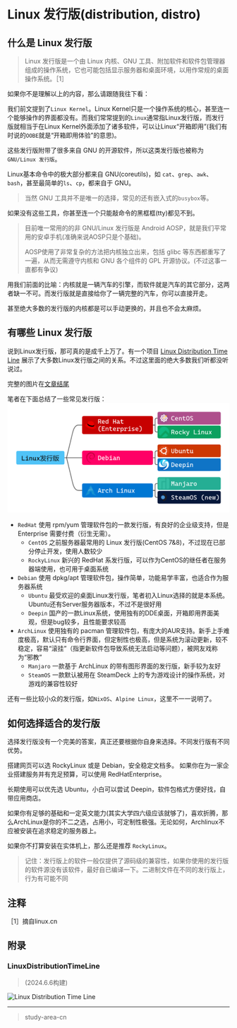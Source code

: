 # Linux 发行版(distribution, distro)

## 什么是 Linux 发行版

> Linux 发行版是一个由 Linux 内核、GNU 工具、附加软件和软件包管理器组成的操作系统，它也可能包括显示服务器和桌面环境，以用作常规的桌面操作系统。［1］

如果你不是理解以上的内容，那么请跟随我往下看：

我们前文提到了`Linux Kernel`。Linux Kernel只是一个操作系统的核心，甚至连一个能够操作的界面都没有。而我们常常提到的`Linux`通常指Linux发行版，而发行版就相当于在Linux Kernel外面添加了诸多软件，可以让Linux“开箱即用”(我们有时说的`OOBE`就是“开箱即用体验”的意思)。

这些发行版附带了很多来自 GNU 的开源软件，所以这类发行版也被称为`GNU/Linux 发行版`。

Linux基本命令中的极大部分都来自 GNU(coreutils)，如 `cat`、`grep`、`awk`、`bash`，甚至最简单的`ls`、`cp`，都来自于 GNU。

> 当然 GNU 工具并不是唯一的选择，常见的还有嵌入式的`busybox`等。

如果没有这些工具，你甚至连一个只能敲命令的黑框框(tty)都见不到。

> 目前唯一常用的的非 GNU/Linux 发行版是 Android AOSP，就是我们平常用的安卓手机(准确来说AOSP只是个基础)。
>
> AOSP使用了非常复杂的方法把内核独立出来，包括 glibc 等东西都重写了一遍，从而无需遵守内核和 GNU 各个组件的 GPL 开源协议。(不过这事一直都有争议)

用我们前面的比喻：内核就是一辆汽车的引擎，而软件就是汽车的其它部分，这两者缺一不可。而发行版就是直接给你了一辆完整的汽车，你可以直接开走。

甚至绝大多数的发行版的内核都是可以手动更换的，并且也不会太麻烦。

## 有哪些 Linux 发行版

说到Linux发行版，那可真的是成千上万了。有一个项目 [Linux Distribution Time Line](https://github.com/FabioLolix/LinuxTimeline) 展示了大多数Linux发行版之间的关系。不过这里面的绝大多数我们听都没听说过。

完整的图片在[文章结尾](#linuxdistributiontimeline)

笔者在下面总结了一些常见发行版：
![Distros](./assets/2.3.2.png)

* `RedHat` 使用 rpm/yum 管理软件包的一款发行版，有良好的企业级支持，但是 Enterprise 需要付费（衍生无需）。
  * `CentOS` 之前服务器最常用的 Linux 发行版(CentOS 7&8)，不过现在已部分停止开发，使用人数较少
  * `RockyLinux` 新兴的 RedHat 系发行版，可以作为CentOS的继任者在服务器端使用，也可用于桌面系统
* `Debian` 使用 dpkg/apt 管理软件包，操作简单，功能易学丰富，也适合作为服务器系统
  * `Ubuntu` 最受欢迎的桌面Linux发行版，笔者初入Linux选择的就是本系统。Ubuntu还有Server服务器版本，不过不是很好用
  * `Deepin` 国产的一款Linux系统，使用独有的DDE桌面，开箱即用界面美观，但是bug较多，且性能要求较高
* `ArchLinux` 使用独有的 pacman 管理软件包，有庞大的AUR支持。新手上手难度极高，默认只有命令行界面，但定制性也极高，但是系统为滚动更新，较不稳定，容易“滚挂”（指更新软件包导致系统无法启动等问题），被网友戏称为“邪教”
  * `Manjaro` 一款基于 ArchLinux 的带有图形界面的发行版，新手较为友好
  * `SteamOS` 一款默认被用在 SteamDeck 上的专为游戏设计的操作系统，对游戏的兼容性较好

还有一些比较小众的发行版，如`NixOS`、`Alpine Linux`，这里不一一说明了。

## 如何选择适合的发行版

选择发行版没有一个完美的答案，真正还要根据你自身来选择。不同发行版有不同优势。

搭建网页可以选 RockyLinux 或是 Debian，安全稳定文档多。
如果你在为一家企业搭建服务并有充足预算，可以使用 RedHatEnterprise。

长期使用可以优先选 Ubuntu，小白可以尝试 Deepin，软件包格式方便好找，自带应用商店。

如果你有足够的基础和一定英文能力(其实大学四六级应该就够了)，喜欢折腾，那么ArchLinux是你的不二之选，占用小，可定制性极强。无论如何，Archlinux不应被安装在追求稳定的服务器上。

如果你不打算安装在实体机上，那么还是推荐 `RockyLinux`。

> 记住：发行版上的软件一般仅提供了源码级的兼容性，如果你使用的发行版的软件源没有该软件，最好自已编译一下。二进制文件在不同的发行版上，行为有可能不同

## 注释

［1］摘自linux.cn

## 附录

### LinuxDistributionTimeLine

> (2024.6.6构建)

![Linux Distribution Time Line](./assets/2.3.1.svg)

---
> study-area-cn
